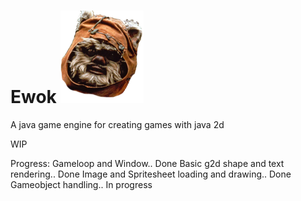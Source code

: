 # Ewok ![Ewok <3](https://github.com/SquirrelEmpire/Ewok/blob/master/Ewok%20face.png)
A java game engine for creating games with java 2d

WIP

Progress:
Gameloop and Window.. Done
Basic g2d shape and text rendering.. Done 
Image and Spritesheet loading and drawing.. Done
Gameobject handling.. In progress


